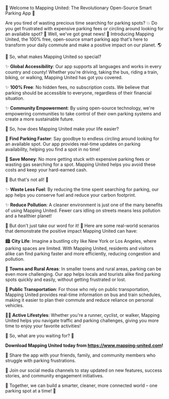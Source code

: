 🚀 Welcome to Mapping United: The Revolutionary Open-Source Smart Parking App 🚀

Are you tired of wasting precious time searching for parking spots? 💥 Do you get frustrated with expensive parking fees or circling around looking for an available spot? 🤯 Well, we've got great news! 🎉 Introducing Mapping United, the 100% free, open-source smart parking app that's here to transform your daily commute and make a positive impact on our planet. 🌎

🌟 So, what makes Mapping United so special?

✨ **Global Accessibility**: Our app supports all languages and works in every country and county! Whether you're driving, taking the bus, riding a train, biking, or walking, Mapping United has got you covered.

✨ **100% Free**: No hidden fees, no subscription costs. We believe that parking should be accessible to everyone, regardless of their financial situation.

✨ **Community Empowerment**: By using open-source technology, we're empowering communities to take control of their own parking systems and create a more sustainable future.

🌟 So, how does Mapping United make your life easier?

🔴 **Find Parking Faster**: Say goodbye to endless circling around looking for an available spot. Our app provides real-time updates on parking availability, helping you find a spot in no time!

💸 **Save Money**: No more getting stuck with expensive parking fees or wasting gas searching for a spot. Mapping United helps you avoid these costs and keep your hard-earned cash.

🌟 But that's not all! 🤯

✨ **Waste Less Fuel**: By reducing the time spent searching for parking, our app helps you conserve fuel and reduce your carbon footprint.

✨ **Reduce Pollution**: A cleaner environment is just one of the many benefits of using Mapping United. Fewer cars idling on streets means less pollution and a healthier planet!

🌟 But don't just take our word for it! 🤔 Here are some real-world scenarios that demonstrate the positive impact Mapping United can have:

🏙️ **City Life**: Imagine a bustling city like New York or Los Angeles, where parking spaces are limited. With Mapping United, residents and visitors alike can find parking faster and more efficiently, reducing congestion and pollution.

🌳 **Towns and Rural Areas**: In smaller towns and rural areas, parking can be even more challenging. Our app helps locals and tourists alike find parking spots quickly and easily, without getting frustrated or lost.

🚂 **Public Transportation**: For those who rely on public transportation, Mapping United provides real-time information on bus and train schedules, making it easier to plan their commute and reduce reliance on personal vehicles.

🏃‍♀️ **Active Lifestyles**: Whether you're a runner, cyclist, or walker, Mapping United helps you navigate traffic and parking challenges, giving you more time to enjoy your favorite activities!

🌟 So, what are you waiting for? 🎉

**Download Mapping United today from https://www.mapping-united.com!**

📲 Share the app with your friends, family, and community members who struggle with parking frustrations.

💬 Join our social media channels to stay updated on new features, success stories, and community engagement initiatives.

🌟 Together, we can build a smarter, cleaner, more connected world – one parking spot at a time! 🌈